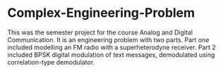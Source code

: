 # Complex-Engineering-Problem
This was the semester project for the course Analog and Digital Communication. It is an engineering problem with two parts. Part one included modelling an FM radio with a superheterodyne receiver. Part 2 included BPSK digital modulation of text messages, demodulated using correlation-type demodulator.
